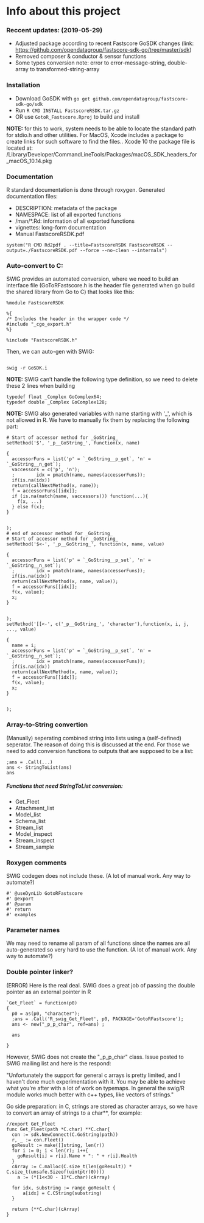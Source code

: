 Info about this project
===

### Reccent updates: (2019-05-29)

- Adjusted package according to recent Fastscore GoSDK changes (link: https://github.com/opendatagroup/fastscore-sdk-go/tree/master/sdk)
- Removed composer & conductor & sensor functions
- Some types conversion note: error to error-message-string, double-array to transformed-string-array


### Installation

- Download GoSDK with `go get github.com/opendatagroup/fastscore-sdk-go/sdk`
- Run `R CMD INSTALL FastscoreRSDK.tar.gz`
- OR use `GotoR_Fastscore.Rproj` to build and install

**NOTE:** for this to work, system needs to be able to locate the standard path for stdio.h and other utilities. For MacOS, Xcode includes a package to create links for such software to find the files.. Xcode 10 the package file is located at: /Library/Developer/CommandLineTools/Packages/macOS_SDK_headers_for_macOS_10.14.pkg


### Documentation

R standard documentation is done through roxygen. Generated documentation files:

- DESCRIPTION: metadata of the package
- NAMESPACE: list of all exported functions
- /man/*.Rd: information of all exported functions
- vignettes: long-form documentation
- Manual FastscoreRSDK.pdf

```
system("R CMD Rd2pdf . --title=FastscoreRSDK FastscoreRSDK --output=./FastscoreRSDK.pdf --force --no-clean --internals")
```

### Auto-convert to C: 

SWIG provides an automated conversion, where we need to build an interface file (GoToRFastscore.h is the header file generated when go build the shared library from Go to C) that looks like this:

```
%module FastscoreRSDK

%{
/* Includes the header in the wrapper code */
#include "_cgo_export.h"
%}

%include "FastscoreRSDK.h"
```
Then, we can auto-gen with SWIG:
```

swig -r GoSDK.i
```

**NOTE:** SWIG can’t handle the following type definition, so we need to delete these 2 lines when building

```
typedef float _Complex GoComplex64;
typedef double _Complex GoComplex128;
```

**NOTE:** SWIG also generated variables with name starting with '_', which is not allowed in R. We have to manually fix them by replacing the following part:

```
# Start of accessor method for _GoString_
setMethod('$', '_p__GoString_', function(x, name)

{
  accessorFuns = list('p' = `_GoString__p_get`, 'n' = `_GoString__n_get`);
  vaccessors = c('p', 'n');
  ;        idx = pmatch(name, names(accessorFuns));
  if(is.na(idx)) 
  return(callNextMethod(x, name));
  f = accessorFuns[[idx]];
  if (is.na(match(name, vaccessors))) function(...){
    f(x, ...)
  } else f(x);
}


);
# end of accessor method for _GoString_
# Start of accessor method for _GoString_
setMethod('$<-', '_p__GoString_', function(x, name, value)

{
  accessorFuns = list('p' = `_GoString__p_set`, 'n' = `_GoString__n_set`);
  ;        idx = pmatch(name, names(accessorFuns));
  if(is.na(idx)) 
  return(callNextMethod(x, name, value));
  f = accessorFuns[[idx]];
  f(x, value);
  x;
}


);
setMethod('[[<-', c('_p__GoString_', 'character'),function(x, i, j, ..., value)

{
  name = i;
  accessorFuns = list('p' = `_GoString__p_set`, 'n' = `_GoString__n_set`);
  ;        idx = pmatch(name, names(accessorFuns));
  if(is.na(idx)) 
  return(callNextMethod(x, name, value));
  f = accessorFuns[[idx]];
  f(x, value);
  x;
}


);
```
### Array-to-String convertion

(Manually) seperating combined string into lists using a (self-defined) seperator. The reason of doing this is discussed at the end. For those we need to add conversion functions to outputs that are supposed to be a list:

```
;ans = .Call(...)
ans <- StringToList(ans)
ans
```

##### Functions that need StringToList conversion:

- Get_Fleet
- Attachment_list
- Model_list
- Schema_list
- Stream_list
- Model_inspect
- Stream_inspect
- Stream_sample


### Roxygen comments 

SWIG codegen does not include these. (A lot of manual work. Any way to automate?)

```
#' @useDynLib GotoRFastscore
#' @export
#' @param
#' return
#' examples
```
### Parameter names

We may need to rename all param of all functions since the names are all auto-generated so very hard to use the function. (A lot of manual work. Any way to automate?)

### Double pointer linker?

(ERROR) Here is the real deal. SWIG does a great job of passing the double pointer as an external pointer in R

```
`Get_Fleet` = function(p0)
{
  p0 = as(p0, "character"); 
  ;ans = .Call('R_swig_Get_Fleet', p0, PACKAGE='GotoRFastscore');
  ans <- new("_p_p_char", ref=ans) ;
  
  ans
  
}
```

However, SWIG does not create the "_p_p_char" class. Issue posted to SWIG mailing list and here is the respond:

"Unfortunately the support for general c arrays is pretty limited, and I haven't done much experimentation with it. You may   be able to achieve what you're after with a lot of work on typemaps. In general the swig/R module works much better with c++ types, like vectors of strings."

Go side preparation: in C, strings are stored as character arrays, so we have to convert an array of strings to a char**, for example:

```
//export Get_Fleet
func Get_Fleet(path *C.char) **C.char{
  con := sdk.NewConnect(C.GoString(path))
  r, _ := con.Fleet()
  goResult := make([]string, len(r))
  for i := 0; i < len(r); i++{
    goResult[i] = r[i].Name + ": " + r[i].Health
  }
  cArray := C.malloc(C.size_t(len(goResult)) * C.size_t(unsafe.Sizeof(uintptr(0))))
	a := (*[1<<30 - 1]*C.char)(cArray)

  for idx, substring := range goResult {
      a[idx] = C.CString(substring)
  }

  return (**C.char)(cArray)
}
```